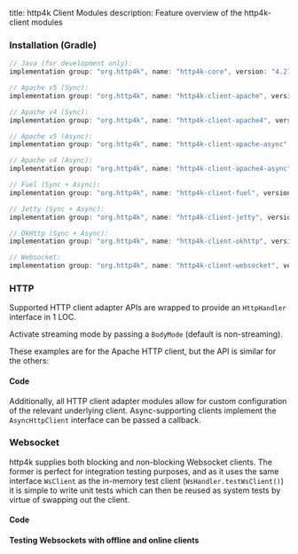 title: http4k Client Modules
description: Feature overview of the http4k-client modules

### Installation (Gradle)

```groovy
// Java (for development only):
implementation group: "org.http4k", name: "http4k-core", version: "4.27.3.0"

// Apache v5 (Sync): 
implementation group: "org.http4k", name: "http4k-client-apache", version: "4.27.3.0"

// Apache v4 (Sync): 
implementation group: "org.http4k", name: "http4k-client-apache4", version: "4.27.3.0"

// Apache v5 (Async): 
implementation group: "org.http4k", name: "http4k-client-apache-async", version: "4.27.3.0"

// Apache v4 (Async): 
implementation group: "org.http4k", name: "http4k-client-apache4-async", version: "4.27.3.0"

// Fuel (Sync + Async): 
implementation group: "org.http4k", name: "http4k-client-fuel", version: "4.27.3.0"

// Jetty (Sync + Async): 
implementation group: "org.http4k", name: "http4k-client-jetty", version: "4.27.3.0"

// OkHttp (Sync + Async): 
implementation group: "org.http4k", name: "http4k-client-okhttp", version: "4.27.3.0"

// Websocket: 
implementation group: "org.http4k", name: "http4k-client-websocket", version: "4.27.3.0"
```

### HTTP
Supported HTTP client adapter APIs are wrapped to provide an `HttpHandler` interface in 1 LOC.

Activate streaming mode by passing a `BodyMode` (default is non-streaming).

These examples are for the Apache HTTP client, but the API is similar for the others:

#### Code [<img class="octocat"/>](https://github.com/http4k/http4k/blob/master/src/docs/guide/reference/clients/example_http.kt)

<script src="https://gist-it.appspot.com/https://github.com/http4k/http4k/blob/master/src/docs/guide/reference/clients/example_http.kt"></script>

Additionally, all HTTP client adapter modules allow for custom configuration of the relevant underlying client. Async-supporting clients implement the `AsyncHttpClient` interface can be passed a callback.

### Websocket
http4k supplies both blocking and non-blocking Websocket clients. The former is perfect for integration testing purposes, and as it uses the same interface `WsClient` as the in-memory test client (`WsHandler.testWsClient()`) it is simple to write unit tests which can then be reused as system tests by virtue of swapping out the client.

#### Code [<img class="octocat"/>](https://github.com/http4k/http4k/blob/master/src/docs/guide/reference/clients/example_websocket.kt)

<script src="https://gist-it.appspot.com/https://github.com/http4k/http4k/blob/master/src/docs/guide/reference/clients/example_websocket.kt"></script>

#### Testing Websockets with offline and online clients [<img class="octocat"/>](https://github.com/http4k/http4k/blob/master/src/docs/guide/reference/clients/TestingWebsockets.kt)

<script src="https://gist-it.appspot.com/https://github.com/http4k/http4k/blob/master/src/docs/guide/reference/clients/TestingWebsockets.kt"></script>
